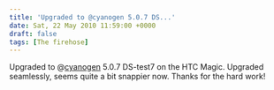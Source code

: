 ```yaml
---
title: 'Upgraded to @cyanogen 5.0.7 DS...'
date: Sat, 22 May 2010 11:59:00 +0000
draft: false
tags: [The firehose]
---
```


Upgraded to @[cyanogen](http://twitter.com/cyanogen) 5.0.7 DS-test7 on the HTC Magic. Upgraded seamlessly, seems quite a bit snappier now. Thanks for the hard work!